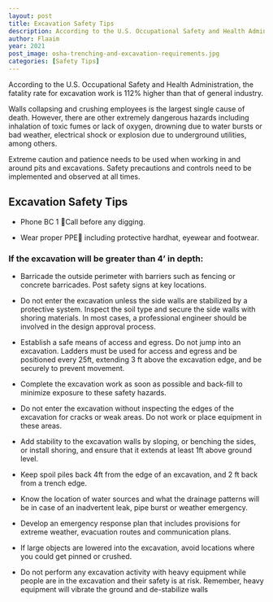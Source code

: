 ```yaml
---
layout: post
title: Excavation Safety Tips
description: According to the U.S. Occupational Safety and Health Administration, the fatality rate for excavation work is 112% higher than that of general industry
author: Flaaim
year: 2021
post_image: osha-trenching-and-excavation-requirements.jpg
categories: [Safety Tips]
---
```



According to the U.S. Occupational Safety and Health Administration, the fatality rate for excavation work is 112% higher than that of general industry. 

Walls collapsing and crushing employees is the largest single cause of death. However, there are other extremely dangerous hazards including inhalation of toxic fumes or lack of oxygen, drowning due to water bursts or bad weather, electrical shock or explosion due to underground utilities, among others. 

Extreme caution and patience needs to be used when working in and around pits and excavations. Safety precautions and controls need to be implemented and observed at all times. 

## Excavation Safety Tips

- Phone BC 1 Call before any digging.
 
- Wear proper PPE including protective hardhat, eyewear and footwear. 

### If the excavation will be greater than 4’ in depth: 

-	Barricade the outside perimeter with barriers such as fencing or concrete barricades. Post safety signs at key locations. 

-	Do not enter the excavation unless the side walls are stabilized by a protective system. Inspect the soil type and secure the side walls with shoring materials. In most cases, a professional engineer should be involved in the design approval process. 

-	Establish a safe means of access and egress. Do not jump into an excavation. Ladders must be used for access and egress and be positioned every 25ft, extending 3 ft above the excavation edge, and be securely to prevent movement.

-	Complete the excavation work as soon as possible and back-fill to minimize exposure to these safety hazards. 

-	Do not enter the excavation without inspecting the edges of the excavation for cracks or weak areas. Do not work or place equipment in these areas.

-	 Add stability to the excavation walls by sloping, or benching the sides, or install shoring, and ensure that it extends at least 1ft above ground level.

-	Keep spoil piles back 4ft from the edge of an excavation, and 2 ft back from a trench edge.

-	Know the location of water sources and what the drainage patterns will be in case of an inadvertent leak, pipe burst or weather emergency. 

-	Develop an emergency response plan that includes provisions for extreme weather, evacuation routes and communication plans. 

-	If large objects are lowered into the excavation, avoid locations where you could get pinned or crushed. 

-	Do not perform any excavation activity with heavy equipment while people are in the excavation and their safety is at risk. Remember, heavy equipment will vibrate the ground and de-stabilize walls
